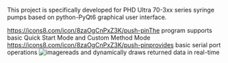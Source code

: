 This project is specifically developed for PHD Ultra 70-3xx series syringe pumps based on python-PyQt6 graphical user interface. 

https://icons8.com/icon/8zaOgCnPxZ3K/push-pinThe program supports basic Quick Start Mode and Custom Method Mode
https://icons8.com/icon/8zaOgCnPxZ3K/push-pinprovides basic serial port operations
![image](https://user-images.githubusercontent.com/90201130/233225512-bd2045f5-0559-41d6-8b69-8772ea8f2c89.png)reads and dynamically draws returned data in real-time
